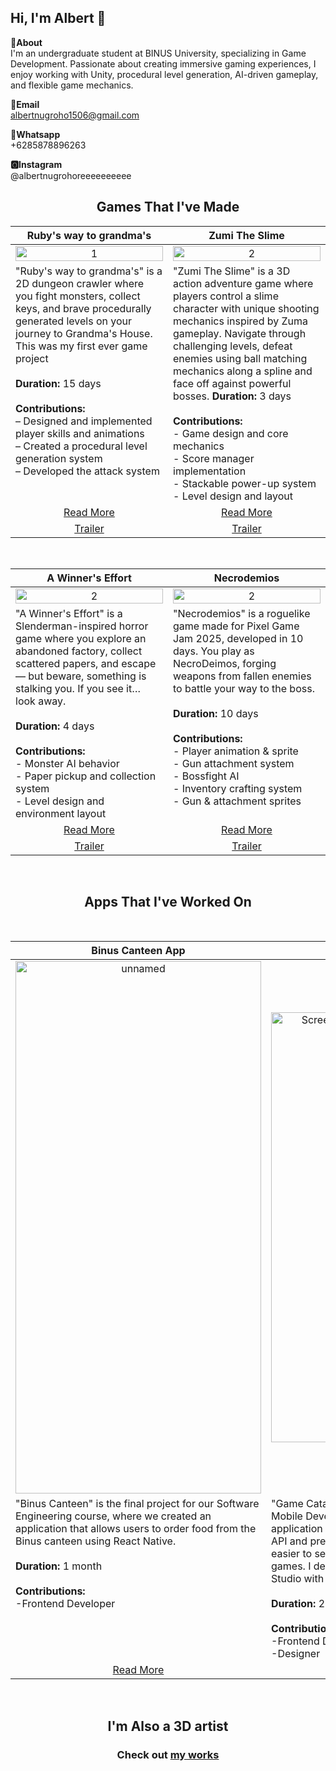 Hi, I'm Albert 👋
---
**📌About** <br>
I'm an undergraduate student at BINUS University, specializing in Game Development. Passionate about creating immersive gaming experiences, I enjoy working with Unity, procedural level generation, AI-driven gameplay, and flexible game mechanics.

**📩Email** <br>
albertnugroho1506@gmail.com

**📱Whatsapp** <br>
+6285878896263

**🅾Instagram** <br>
@albertnugrohoreeeeeeeeee

<h2 align = "center">Games That I've Made</h2>

<table width="100%">
  <thead>
    <tr>
      <th width="50%" align="center"><a>Ruby's way to grandma's</a></th> <!--tittle-->
      <th width="50%" align="center"><a>Zumi The Slime</a></th> <!--tittle-->
    </tr>
  </thead>
  <tbody>
    <tr>
      <td align="center">
        <img src="https://github.com/AlbertNugroho/AlbertNugroho/blob/main/Ruby%20Preview.gif" alt="1" style="width:100%;height:auto;">
      </td>
      <td align="center">
        <img src="https://github.com/AlbertNugroho/AlbertNugroho/blob/main/Pony%20Preview.gif" alt="2" style="width:100%;height:auto;">
      </td>
    </tr>
    <tr>
      <td valign="text-top">
  "Ruby's way to grandma's" is a 2D dungeon crawler where you fight monsters, collect keys, and brave procedurally generated levels on your journey to Grandma's House. This was my first ever game project 
  <br><br>
  <strong>Duration:</strong> 15 days  
  <br><br>
  <strong>Contributions:</strong><br>
  – Designed and implemented player skills and animations<br>
  – Created a procedural level generation system<br>
  – Developed the attack system  
</td>
      <td valign="text-top">
  "Zumi The Slime" is a 3D action adventure game where players control a slime character with unique shooting mechanics inspired by Zuma gameplay. Navigate through challenging levels, defeat enemies using ball matching mechanics along a spline and face off against powerful bosses.
  <strong>Duration:</strong> 3 days<br><br>
  <strong>Contributions:</strong><br>
  - Game design and core mechanics<br>
  - Score manager implementation<br>
  - Stackable power-up system<br>
  - Level design and layout
</td>
    </tr>
    <tr>
      <td align="center"><a href="https://github.com/AlbertNugroho/Project-DungeonCrawler">Read More</a></td> <!--link1-->
      <td align="center"><a href="https://github.com/AlbertNugroho/Project-Pony">Read More</a></td> <!--link2-->
    </tr>
    <tr>
      <td align="center"><a href="https://www.youtube.com/watch?v=sIzs-qnkpN8">Trailer</a></td> <!--link1-->
      <td align="center"><a href="https://www.youtube.com/watch?v=_s9oKqDdjMo">Trailer</a></td> <!--link2-->
    </tr>
  </tbody>
</table>


<br>


<table width="100%">
  <thead>
    <tr>
      <th width="50%"><a>A Winner's Effort</a></th> <!--tittle 3-->
      <th width="50%"><a>Necrodemios</a></th> <!--tittle 3-->
    </tr>
  </thead>
  <tbody>
    <tr>
      <td align="center" >
        <img src="https://github.com/AlbertNugroho/AlbertNugroho/blob/main/A%20winners%20Effort%20preview.gif" alt="2" style="width:100%;height:auto;">
      </td>
       <td align="center" >
        <img src="https://github.com/AlbertNugroho/AlbertNugroho/blob/main/PrevNecrodemios.gif" alt="2" style="width:100%;height:auto;">
      </td>
    </tr>
    <tr>
     <td valign="text-top">
  "A Winner's Effort" is a Slenderman-inspired horror game where you explore an abandoned factory, collect scattered papers, and escape — but beware, something is stalking you. If you see it… look away.<br><br>
  <strong>Duration:</strong> 4 days<br><br>
  <strong>Contributions:</strong><br>
  - Monster AI behavior<br>
  - Paper pickup and collection system<br>
  - Level design and environment layout
</td>
      <td valign="text-top">
  "Necrodemios" is a roguelike game made for Pixel Game Jam 2025, developed in 10 days. You play as NecroDeimos, forging weapons from fallen enemies to battle your way to the boss.<br><br>
  <strong>Duration:</strong> 10 days<br><br>
  <strong>Contributions:</strong><br>
  - Player animation & sprite<br>
  - Gun attachment system<br>
  - Bossfight AI<br>
  - Inventory crafting system<br>
  - Gun & attachment sprites
</td>
    <tr>
      <td align="center"><a href="https://github.com/AlbertNugroho/Project-A-Winners-Resolve">Read More</a></td> <!--link 3-->
      <td align="center"><a href="https://github.com/AlbertNugroho/Project-PixelGameJam">Read More</a></td> <!--link 3-->
    </tr>
    <tr>
      <td align="center"><a href="https://www.youtube.com/watch?v=P4G3ocNLi5g">Trailer</a></td> <!--link2-->
      <td align="center"><a href="https://www.youtube.com/watch?v=4vcl18ngILU">Trailer</a></td> <!--link2-->
    </tr>

  </tbody>
</table>
<br>
<h2 align = "center">Apps That I've Worked On</h2>
<br>
<table width="100%">
  <thead>
    <tr>
      <th width="50%" align="center"><a>Binus Canteen App</a></th> <!--tittle-->
      <th width="50%" align="center"><a>Game Catalogue</a></th> <!--tittle-->
    </tr>
  </thead>
  <tbody>
    <tr>
      <td align="center">
        <img width="393" height="852" alt="unnamed" src="https://github.com/user-attachments/assets/3ae8b1ee-3716-4b74-b1ab-82cf6be52445" />
      </td>
      <td align="center">
        <img width="342" height="688" alt="Screenshot 2025-06-06 200331" src="https://github.com/user-attachments/assets/101c3d88-ea0f-4ba8-9131-9b507675aa7e" />
      </td>
    </tr>
    <tr>
      <td valign="text-top">
  "Binus Canteen" is the final project for our Software Engineering course, where we created an application that allows users to order food from the Binus canteen using React Native.
  <br><br>
  <strong>Duration:</strong> 1 month  
  <br><br>
  <strong>Contributions:</strong><br>
  -Frontend Developer
</td>
      <td valign="text-top">
  "Game Catalogue" is the final project for my Mobile Development course, where I built an application that fetches game data from an API and presents it in a catalogue, making it easier to search and find information about games. I developed this app using Android Studio with Kotlin.<br><br>
  <strong>Duration:</strong> 2 weeks<br><br>
  <strong>Contributions:</strong><br>
  -Frontend Developer<br>
  -Designer
</td>
    <tr>
      <td align="center"><a href="https://github.com/AlbertNugroho/CanteenApp">Read More</a></td> <!--link1-->
      <td align="center"><a href="https://github.com/AlbertNugroho/ProjectLEC">Read More</a></td> <!--link2-->
    </tr>
  </tbody>
</table> 
<br>
<h2 align = "center">I'm Also a 3D artist</h2>
<h3 align = "center">Check out <a href="https://albertnugroho.notion.site/Hi-I-m-Albert-Nugroho-23d6a917418280f69134c24453e813ca">my works</a></h3>
<br>
